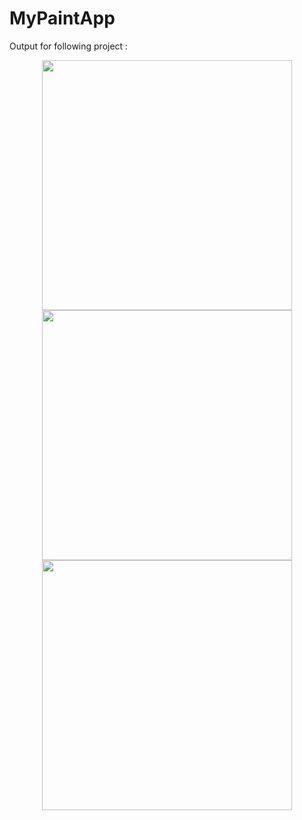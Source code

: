 # MyPaintApp
Output for following project :

<div align="center">
    <img src="https://user-images.githubusercontent.com/35371687/48881295-a3e4e100-ee3a-11e8-88ad-030ff4bc3322.png" width="400px" hspace="20"></img> 
    <img src="https://user-images.githubusercontent.com/35371687/48881294-a0e9f080-ee3a-11e8-9196-96d47ddbb427.png" width="400px"></img> 
</div>
<div align="center">
    <img src="https://user-images.githubusercontent.com/35371687/48881299-a8a99500-ee3a-11e8-9542-f0cbe0ed7c1c.png" width="400px" hspace="20"></img> 
</div>
